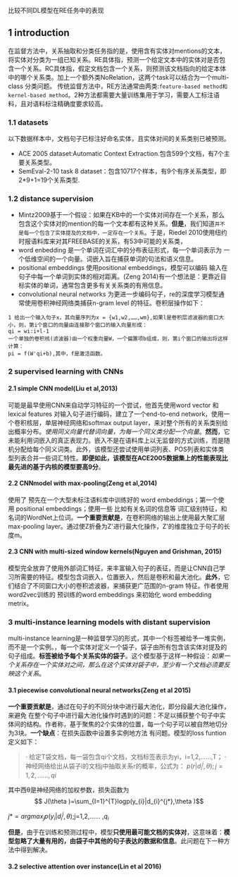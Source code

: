 比较不同DL模型在RE任务中的表现
## 1 introduction
在监督方法中，关系抽取和分类任务指的是，使用含有实体对mentions的文本，将实体对分类为一组已知关系。RE具体指，预测一个给定文本中的实体对是否包含一个关系。RC具体指，假定文档包含一个关系，则预测该文档指向的给定本体中的哪个关系类。加上一个额外类NoRelation，这两个task可以结合为一个multi-class 分类问题。
传统监督方法中，RE方法通常由两类:`feature-based method和kernel-based method`。2种方法都需要大量训练集用于学习，需要人工标注语料，且对语料标注精确度要求较高。
### 1.1 datasets
以下数据样本中，文档句子已标注好命名实体，且实体对间的关系类别已被预测。
+ ACE 2005 dataset:Automatic Context Extraction.包含599个文档，有7个主要关系类型。
+ SemEval-2-10 task 8 dataset：包含10717个样本，有9个有序关系类型，即2\*9+1=19个关系类型.
### 1.2 distance supervision
+ Mintz2009基于一个假设：如果在KB中的一个实体对间存在一个关系，那么包含这个实体对的mention的每一个文本都有这种关系。**但是**，我们知道`并不是每一个包含了实体提及的文档中，一定存在一个关系`。于是，Riedel 2010使用纽约时报语料库来对其FREEBASE的关系，有53中可能的关系类，
+ word enbedding
是一个单词在词汇中的分布表征形式，每一个单词表示为 一个低维空间的一个向量。词嵌入旨在捕获单词的句法和语义信息。
+ positional embeddings
使用positional embeddings，模型可以编码 输入在句子中每一个单词到实体的相对距离。(Zeng 2014)有一个想法是：更靠近目标实体的单词，通常包含更多有关关系类的有用信息。
+ convolutional neural networks
为更进一步编码句子，re的深度学习模型通常使用卷积神经网络类捕获n-gram level 的特征。卷积层操作如下：
```
1 给出一个输入句子x，其向量序列为x = {w1,w2,……,wm},如果l是卷积层滤波器的窗口大小，则，第i个窗口的向量由连接那个窗口的输入向量形成：
qi = wi:i+l-1
一个单独的卷积核(滤波器)由一个权重向量W，一个偏置项b组成，则，第i个窗口的输出将这样计算：
pi = f(W'qi+b),其中，f是激活函数。
```
### 2 supervised learning with CNNs
#### 2.1 simple CNN model(Liu et al,2013)
可能是最早使用CNN来自动学习特征的一个尝试，他首先使用word vector 和 lexical features 对输入句子进行编码，建立了一个end-to-end network，使用一个卷积核层，单层神经网络和softmax output layer，来对整个所有的关系类别给出概率分布。*使用同义向量代替词向量，为每一个同义类分配一个向量*。**然而**，它未能利用词嵌入的真正表现力。嵌入不是在语料库上以无监督的方式训练，而是随机分配给每个同义词类。此外，该模型还尝试使用单词列表、POS列表和实体类型列表合并一些词汇特性。**即便如此，该模型在ACE2005数据集上的性能表现比最先进的基于内核的模型要高9分**。
#### 2.2 CNNmodel with max-pooling(Zeng et al,2014)
使用了 预先在一个大型未标注语料库中训练好的 word embeddings；第一个使用 positional embeddings；使用一些 比如有关名词的信息等 词汇级别特征，和名词的WordNet上位词。**一个重要贡献是**，在卷积网络的输出上使用最大聚汇层max-pooling layer。通过使Z折叠为Z'进行最大化操作，Z'的维度独立于句子的长度m。
#### 2.3 CNN with multi-sized window kernels(Nguyen and Grishman, 2015)
模型完全放弃了使用外部词汇特征，来丰富输入句子的表征，而是让CNN自己学习所需要的特征。模型包含词嵌入，位置嵌入，然后是卷积和最大池化。**此外**，它们结合了不同窗口大小的卷积滤波器，来捕获更广范围的n-gram 特征。作者使用word2vec训练的 预训练的word embeddings 来初始化 word embedding metrix。
### 3 multi-instance learning models with distant supervision
multi-instance learning是一种监督学习的形式，其中一个标签被给予一堆实例，而不是一个实例。，每一个实体对定义一个袋子，袋子由所有包含该实体对提及的句子组成。**标签被给予每个关系实体的袋子**。这个模型基于这样一种假设：*如果一个关系存在一个实体对之间，那么在这个实体对袋子中，至少有一个文档必须要反映这个关系*。
#### 3.1 piecewise convolutional neural networks(Zeng et al 2015)
**一个重要贡献是**，通过在句子的不同分块中进行最大池化，即分段最大池化操作，来避免 在整个句子中进行最大池化操作时遇到的问题：不足以捕获整个句子中实体间的结构。作者称，基于聚焦的2个实体的位置，每一个句子可以被自然地切分为3块。**一个缺点**：在损失函数中设置多实例地方法 有问题。模型的loss funtion定义如下：
>· 给定T袋文档，每一袋包含qi个文档，文档标签表示为yi，i=1,2,……,T；
>· 神经网络给出从袋子i的文档j中抽取关系r的概率，公式为：
>$p(r|d^{j}_{i},\theta); j=1,2,……,qi$

其中西θ是神经网络的加权参数，损失函数为
$$ J(\theta )=\sum_{I=1}^{T}logp(y_{i}|d_{i}^{j*},\theta )$$

$j*=argmax_{j}p(y_{i}|d^{j}_{i},\theta )$;j=1,2,…… ,$q_i$

**但是**，由于在训练和预测过程中，模型**只使用最可能文档的实体对**，这意味着：**模型忽略了大量有用的，由袋子中其他的句子表达的数据和信息**。此问题在下一种方法中得到解决。
#### 3.2 selective attention over instance(Lin et al 2016)
